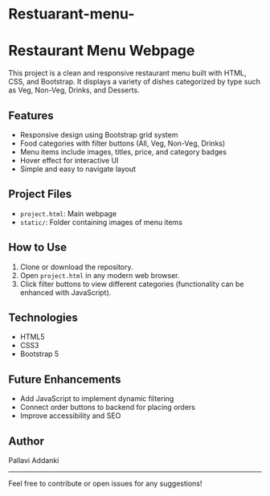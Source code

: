 # Restuarant-menu-

# Restaurant Menu Webpage

This project is a clean and responsive restaurant menu built with HTML, CSS, and Bootstrap. It displays a variety of dishes categorized by type such as Veg, Non-Veg, Drinks, and Desserts.

## Features

- Responsive design using Bootstrap grid system
- Food categories with filter buttons (All, Veg, Non-Veg, Drinks)
- Menu items include images, titles, price, and category badges
- Hover effect for interactive UI
- Simple and easy to navigate layout

## Project Files

- `project.html`: Main webpage
- `static/`: Folder containing images of menu items

## How to Use

1. Clone or download the repository.
2. Open `project.html` in any modern web browser.
3. Click filter buttons to view different categories (functionality can be enhanced with JavaScript).

## Technologies

- HTML5
- CSS3
- Bootstrap 5

## Future Enhancements

- Add JavaScript to implement dynamic filtering
- Connect order buttons to backend for placing orders
- Improve accessibility and SEO

## Author

Pallavi Addanki

---

Feel free to contribute or open issues for any suggestions!


